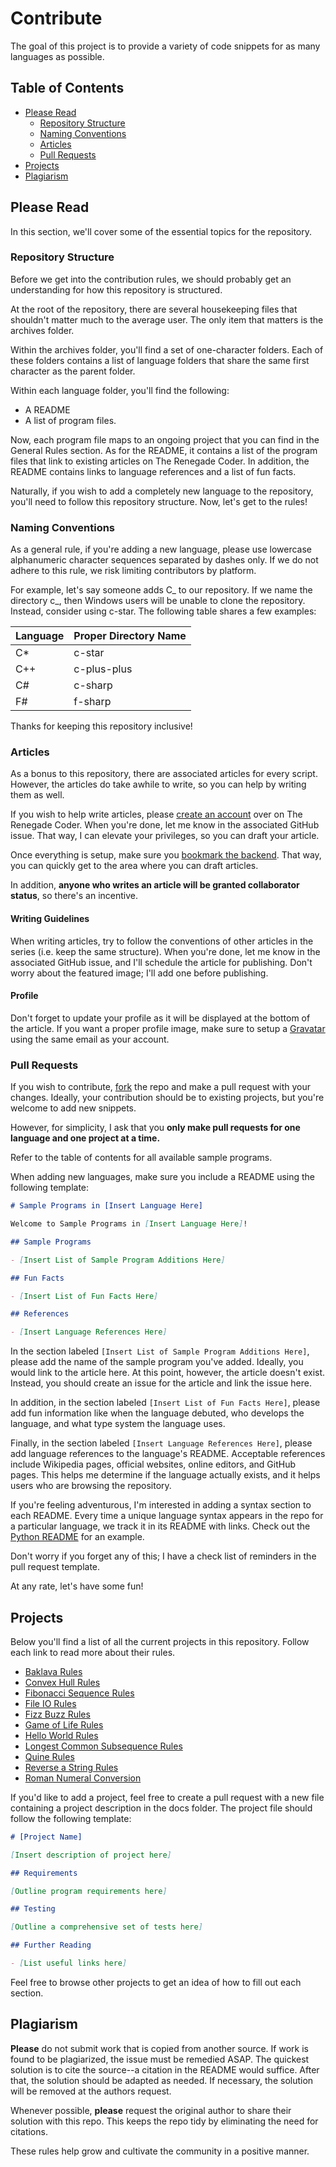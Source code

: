 # Contribute

The goal of this project is to provide a variety of code snippets
for as many languages as possible.

## Table of Contents

-   [Please Read][0]
    -   [Repository Structure][1]
    -   [Naming Conventions][2]
    -   [Articles][3]
    -   [Pull Requests][4]
-   [Projects][5]
-   [Plagiarism][17]

## Please Read

In this section, we'll cover some of the essential topics for the repository.

### Repository Structure

Before we get into the contribution rules, we should probably get an understanding for
how this repository is structured.

At the root of the repository, there are several housekeeping files that shouldn't matter
much to the average user. The only item that matters is the archives folder.

Within the archives folder, you'll find a set of one-character folders. Each of these folders contains
a list of language folders that share the same first character as the parent folder.

Within each language folder, you'll find the following:

-   A README
-   A list of program files.

Now, each program file maps to an ongoing project
that you can find in the General Rules section. As for the README, it contains a list
of the program files that link to existing articles on The Renegade Coder.
In addition, the README contains links to language references and a list of fun facts.

Naturally, if you wish to add a completely new language to the repository, you'll
need to follow this repository structure. Now, let's get to the rules!

### Naming Conventions

As a general rule, if you're adding a new language, please use lowercase alphanumeric
character sequences separated by dashes only. If we do not adhere to this rule,
we risk limiting contributors by platform.

For example, let's say someone adds C_ to our repository. If we name the directory
c_, then Windows users will be unable to clone the repository. Instead, consider
using c-star. The following table shares a few examples:

| Language | Proper Directory Name |
| -------- | --------------------- |
| C\*      | c-star                |
| C++      | c-plus-plus           |
| C#       | c-sharp               |
| F#       | f-sharp               |

Thanks for keeping this repository inclusive!

### Articles

As a bonus to this repository, there are associated articles for every script. However, the articles
do take awhile to write, so you can help by writing them as well.

If you wish to help write articles, please [create an account][11]
over on The Renegade Coder. When you're done, let me know in the associated GitHub issue.
That way, I can elevate your privileges, so you can draft your article.

Once everything is setup, make sure you [bookmark the backend][12].
That way, you can quickly get to the area where you can draft articles.

In addition, **anyone who writes an article will be granted collaborator status**, so there's an incentive.

#### Writing Guidelines

When writing articles, try to follow the conventions of other articles in the series (i.e. keep the
same structure). When you're done, let me know in the associated GitHub issue, and
I'll schedule the article for publishing. Don't worry about the featured image;
I'll add one before publishing.

#### Profile

Don't forget to update your profile as it will be displayed at the bottom of the article. If you want
a proper profile image, make sure to setup a [Gravatar][19]
using the same email as your account.

### Pull Requests

If you wish to contribute, [fork][20] the repo and make a pull request
with your changes. Ideally, your contribution should be to existing projects,
but you're welcome to add new snippets.

However, for simplicity, I ask that you **only make pull requests for one language and one project at a time.**

Refer to the table of contents for all available sample programs.

When adding new languages, make sure you include a README using the following template:

```markdown
# Sample Programs in [Insert Language Here]

Welcome to Sample Programs in [Insert Language Here]!

## Sample Programs

- [Insert List of Sample Program Additions Here]

## Fun Facts

- [Insert List of Fun Facts Here]

## References

- [Insert Language References Here]
```

In the section labeled `[Insert List of Sample Program Additions Here]`, please add the name of the
sample program you've added. Ideally, you would link to the article here. At this point, however,
the article doesn't exist. Instead, you should create an issue for the article and link the issue
here.

In addition, in the section labeled `[Insert List of Fun Facts Here]`, please add fun information
like when the language debuted, who develops the language, and what type system the language uses.

Finally, in the section labeled `[Insert Language References Here]`, please add language references
to the language's README. Acceptable references include Wikipedia pages, official websites, online editors,
and GitHub pages. This helps me determine if the language actually exists, and it helps users who are browsing the repository.

If you're feeling adventurous, I'm interested in adding a syntax section to each README. Every time a unique
language syntax appears in the repo for a particular language, we track it in its README with links. Check
out the [Python README][13] for an example.

Don't worry if you forget any of this; I have a check list of reminders in the pull request template.

At any rate, let's have some fun!

## Projects

Below you'll find a list of all the current projects in this repository. Follow
each link to read more about their rules.

-   [Baklava Rules][24]
-   [Convex Hull Rules][29]
-   [Fibonacci Sequence Rules][25]
-   [File IO Rules][18]
-   [Fizz Buzz Rules][7]
-   [Game of Life Rules][10]
-   [Hello World Rules][6]
-   [Longest Common Subsequence Rules][28]
-   [Quine Rules][9]
-   [Reverse a String Rules][8]
-   [Roman Numeral Conversion][26]

If you'd like to add a project, feel free to create a pull request with a new
file containing a project description in the docs folder. The project file
should follow the following template:

```markdown
# [Project Name]

[Insert description of project here]

## Requirements

[Outline program requirements here]

## Testing

[Outline a comprehensive set of tests here]

## Further Reading

- [List useful links here]
```

Feel free to browse other projects to get an idea of how to fill out each
section.

## Plagiarism

**Please** do not submit work that is copied from another source. If work is found to be
plagiarized, the issue must be remedied ASAP. The quickest solution is to cite the source--a citation
in the README would suffice. After that, the solution should be adapted as needed. If necessary, the
solution will be removed at the authors request.

Whenever possible, **please** request the original author to share their solution with this repo. This
keeps the repo tidy by eliminating the need for citations.

These rules help grow and cultivate the community in a positive manner.

[0]: #please-read

[1]: #repository-structure

[2]: #naming-conventions

[3]: #articles

[4]: #pull-requests

[5]: #projects

[6]: docs/hello-world.md

[7]: docs/fizz-buzz.md

[8]: docs/reverse-a-string.md

[9]: docs/quine.md

[10]: docs/game-of-life.md

[11]: https://therenegadecoder.com/members/registration/

[12]: https://therenegadecoder.com/wp-admin/

[13]: https://github.com/jrg94/sample-programs/blob/master/archive/p/python/README.md

[17]: #plagiarism

[18]: docs/file-io.md

[19]: https://en.gravatar.com/

[20]: https://help.github.com/articles/fork-a-repo

[21]: https://therenegadecoder.com/code/hello-world-in-every-language/

[22]: https://therenegadecoder.com/code/reverse-a-string-in-every-language/

[23]: https://therenegadecoder.com/series/fizz-buzz-in-every-language/

[24]: docs/baklava.md

[25]: docs/fibonacci.md

[26]: docs/roman-numeral-conversion.md

[28]: docs/longest-common-subsequence.md

[29]: docs/convex-hull.md
